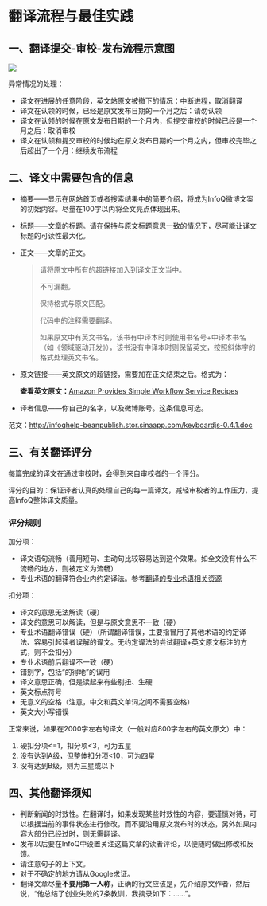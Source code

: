 # **翻译流程与最佳实践**

## **一、翻译提交-审校-发布流程示意图**

![](http://twerc.github.io/images/raven_review.jpg)

异常情况的处理：

* 译文在进展的任意阶段，英文站原文被撤下的情况：中断进程，取消翻译
* 译文在认领的时候，已经是原文发布日期的一个月之后：请勿认领
* 译文在认领的时候在原文发布日期的一个月内，但提交审校的时候已经是一个月之后：取消审校
* 译文在认领和提交审校的时候均在原文发布日期的一个月之内，但审校完毕之后超出了一个月：继续发布流程

## **二、译文中需要包含的信息**

* 摘要——显示在网站首页或者搜索结果中的简要介绍，将成为InfoQ微博文案的初始内容。尽量在100字以内将全文亮点体现出来。
* 标题——文章的标题。请在保持与原文标题意思一致的情况下，尽可能让译文标题的可读性最大化。
* 正文——文章的正文。

  > 请将原文中所有的超链接加入到译文正文当中。
  > 
  > 不可漏翻。
  > 
  > 保持格式与原文匹配。
  > 
  > 代码中的注释需要翻译。
  > 
  > 如果原文中有英文书名，该书有中译本时则使用书名号+中译本书名（如《领域驱动开发》），该书没有中译本时则保留英文，按照斜体字的格式处理英文书名。

* 原文链接——英文原文的超链接，需要加在正文结束之后。格式为：

  **查看英文原文：**[Amazon Provides Simple Workflow Service Recipes](http://www.infoq.com/news/2012/11/swfrecipes)

* 译者信息——你自己的名字，以及微博账号。这条信息可选。


范文：[http:\/\/infoqhelp-beanpublish.stor.sinaapp.com\/keyboardjs-0.4.1.doc](http://infoqhelp-beanpublish.stor.sinaapp.com/keyboardjs-0.4.1.doc)

## **三、有关翻译评分**

每篇完成的译文在通过审校时，会得到来自审校者的一个评分。

评分的目的：保证译者认真的处理自己的每一篇译文，减轻审校者的工作压力，提高InfoQ整体译文质量。

### **评分规则**

加分项：

* 译文语句流畅（善用短句、主动句比较容易达到这个效果。如全文没有什么不流畅的地方，则被定义为流畅）
* 专业术语的翻译符合业内约定译法。参考[翻译的专业术语相关资源](http://infoqhelp.sinaapp.com/markone/2983a456897631433d1aaa48827964d4)

扣分项：

* 译文的意思无法解读（硬）
* 译文的意思可以解读，但是与原文意思不一致（硬）
* 专业术语翻译错误（硬）（所谓翻译错误，主要指冒用了其他术语的约定译法、容易引起读者误解的译文。无约定译法的尝试翻译+英文原文标注的方式，则不会扣分）
* 专业术语前后翻译不一致（硬）
* 错别字，包括“的得地”的误用
* 译文意思正确，但是读起来有些别扭、生硬
* 英文标点符号
* 无意义的空格（注意，中文和英文单词之间不需要空格）
* 英文大小写错误

正常来说，如果在2000字左右的译文（一般对应800字左右的英文原文）中：

1. 硬扣分项&lt;=1，扣分项&lt;3，可为五星
2. 没有达到A级，但整体扣分项&lt;10，可为四星
3. 没有达到B级，则为三星或以下

## **四、其他翻译须知**

* 判断新闻的时效性。在翻译时，如果发现某些时效性的内容，要谨慎对待，可以根据当前的事件状态进行修改，而不要沿用原文发布时的状态，另外如果内容大部分已经过时，则无需翻译。
* 发布以后要在InfoQ中设置关注这篇文章的读者评论，以便随时做出修改和反馈。
* 请注意句子的上下文。
* 对于不确定的地方请从Google求证。
* 翻译文章尽量**不要用第一人称**，正确的行文应该是，先介绍原文作者，然后说，“他总结了创业失败的7条教训，我摘录如下：……”。


